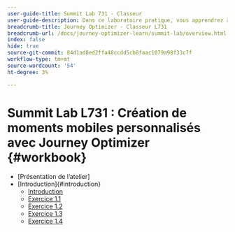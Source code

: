 ```yaml
---
user-guide-title: Summit Lab 731 - Classeur
user-guide-description: Dans ce laboratoire pratique, vous apprendrez à mettre en oeuvre une stratégie marketing multicanal qui comprend des campagnes et des parcours in-app, push, SMS et de messagerie électronique dans Adobe Journey Optimizer.
breadcrumb-title: Journey Optimizer - Classeur L731
breadcrumb-url: /docs/journey-optimizer-learn/summit-lab/overview.html
index: false
hide: true
source-git-commit: 84d1ad8ed2ffa48ccdd5cb8faac1079a98f33c7f
workflow-type: tm+mt
source-wordcount: '54'
ht-degree: 3%

---
```



# Summit Lab L731 : Création de moments mobiles personnalisés avec Journey Optimizer {#workbook}

+ [Présentation de l’atelier]
+ [Introduction]{#introduction}
   + [Introduction](/help/l731-lab-workbook/Introduction/introduction.md)
   + [Exercice 1.1](/help/l731-lab-workbook/Introduction/exercise-1-1.md)
   + [Exercice 1.2](/help/l731-lab-workbook/Introduction/exercise-1-2.md)
   + [Exercice 1.3](/help/l731-lab-workbook/Introduction/exercise-1-3.md)
   + [Exercice 1.4](/help/l731-lab-workbook/Introduction/exercise-1-4.md)
